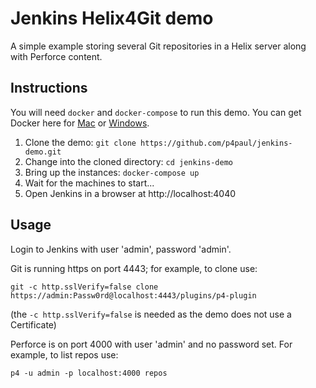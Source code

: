 # Jenkins Helix4Git demo
A simple example storing several Git repositories in a Helix server along with Perforce content.

## Instructions
You will need `docker` and `docker-compose` to run this demo.  You can get Docker here for [Mac](https://download.docker.com/mac/stable/Docker.dmg) or [Windows](https://download.docker.com/win/stable/InstallDocker.msi).

1. Clone the demo: `git clone https://github.com/p4paul/jenkins-demo.git`
2. Change into the cloned directory: `cd jenkins-demo`
3. Bring up the instances: `docker-compose up`
4. Wait for the machines to start...
5. Open Jenkins in a browser at http://localhost:4040

## Usage
Login to Jenkins with user 'admin', password 'admin'.

Git is running https on port 4443; for example, to clone use:

  `git -c http.sslVerify=false clone https://admin:Passw0rd@localhost:4443/plugins/p4-plugin`
  
(the `-c http.sslVerify=false` is needed as the demo does not use a Certificate)

Perforce is on port 4000 with user 'admin' and no password set.  For example, to list repos use:

  `p4 -u admin -p localhost:4000 repos`


